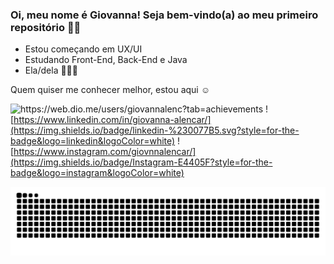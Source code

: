 ### Oi, meu nome é Giovanna! Seja bem-vindo(a) ao meu primeiro repositório 🙋🏼

- Estou começando em UX/UI
- Estudando Front-End, Back-End e Java
- Ela/dela 👩🏼‍💻

Quem quiser me conhecer melhor, estou aqui ☺️


<img src="https://img.shields.io/badge/DIO--DIGITAL_INNOVATION_ONE-informational?logo=appveyor&amp;style=for-the-badge" referrerpolicy="no-referrer" alt="https://web.dio.me/users/giovannalenc?tab=achievements"> ![https://www.linkedin.com/in/giovanna-alencar/](https://img.shields.io/badge/linkedin-%230077B5.svg?style=for-the-badge&logo=linkedin&logoColor=white) ![https://www.instagram.com/giovnnalencar/](https://img.shields.io/badge/Instagram-E4405F?style=for-the-badge&logo=instagram&logoColor=white) 


![snake gif](https://github.com/giovannalencar/GIOVANNALENCAR/blob/output/github-contribution-grid-snake.svg)


